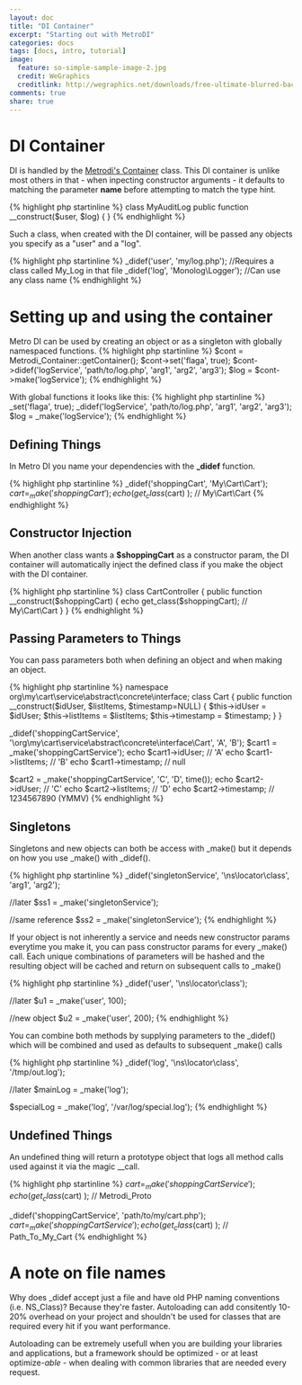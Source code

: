 ```yaml
---
layout: doc
title: "DI Container"
excerpt: "Starting out with MetroDI"
categories: docs
tags: [docs, intro, tutorial]
image:
  feature: so-simple-sample-image-2.jpg
  credit: WeGraphics
  creditlink: http://wegraphics.net/downloads/free-ultimate-blurred-background-pack/
comments: true
share: true
---
```


DI Container
========
DI is handled by the [Metrodi's Container](https://github.com/metrophp/metrodi) class.
This DI container is unlike most others in that - when inpecting constructor arguments - it defaults to matching the parameter **name** before attempting to match the type hint.

{% highlight php startinline %}
class MyAuditLog
    public function __construct($user, $log) {
}
{% endhighlight %}

Such a class, when created with the DI container, will be passed any objects you specify
as a "user" and a "log".

{% highlight php startinline %}
_didef('user', 'my/log.php');  //Requires a class called My_Log in that file
_didef('log', 'Monolog\Logger');  //Can use any class name
{% endhighlight %}

Setting up and using the container
====
Metro DI can be used by creating an object or as a singleton with globally namespaced functions.
{% highlight php startinline %}
$cont = Metrodi_Container::getContainer();
$cont->set('flaga', true);
$cont->didef('logService', 'path/to/log.php', 'arg1', 'arg2', 'arg3');
$log = $cont->make('logService');
{% endhighlight %}

With global functions it looks like this:
{% highlight php startinline %}
_set('flaga', true);
_didef('logService', 'path/to/log.php', 'arg1', 'arg2', 'arg3');
$log = _make('logService');
{% endhighlight %}

Defining Things
---
In Metro DI you name your dependencies with the **_didef** function.

{% highlight php startinline %}
_didef('shoppingCart', 'My\Cart\Cart');
$cart = _make('shoppingCart');
echo( get_class($cart) );  //  My\Cart\Cart
{% endhighlight %}

Constructor Injection
---
When another class wants a **$shoppingCart** as a constructor param, the DI container will
automatically inject the defined class if you make the object with the DI container.

{% highlight php startinline %}
class CartController {
  public function __construct($shoppingCart) {
    echo get_class($shoppingCart); // My\Cart\Cart
  }
}
{% endhighlight %}

Passing Parameters to Things
---
You can pass parameters both when defining an object and when making an object.

{% highlight php startinline %}
namespace org\my\cart\service\abstract\concrete\interface;
class Cart {
	public function __construct($idUser, $listItems, $timestamp=NULL) {
		$this->idUser    = $idUser;
		$this->listItems = $listItems;
		$this->timestamp = $timestamp;
	}
}

_didef('shoppingCartService', '\org\my\cart\service\abstract\concrete\interface\Cart', 'A', 'B');
$cart1 = _make('shoppingCartService');
echo $cart1->idUser;     // 'A'
echo $cart1->listItems;  // 'B'
echo $cart1->timestamp;  // null

$cart2 = _make('shoppingCartService', 'C', 'D', time());
echo $cart2->idUser;     // 'C'
echo $cart2->listItems;  // 'D'
echo $cart2->timestamp;  // 1234567890  (YMMV)
{% endhighlight %}

Singletons
----------
Singletons and new objects can both be access with \_make() but it depends on how you use \_make() with \_didef().

{% highlight php startinline %}
_didef('singletonService', '\ns\locator\class', 'arg1', 'arg2');

//later
$ss1 = _make('singletonService');

//same reference
$ss2 = _make('singletonService');
{% endhighlight %}

If your object is not inherently a service and needs new constructor params everytime you make it, you can pass
constructor params for every \_make() call.  Each unique combinations of parameters will be hashed and the resulting
object will be cached and return on subsequent calls to \_make()

{% highlight php startinline %}
_didef('user', '\ns\locator\class');

//later
$u1 = _make('user', 100);

//new object
$u2 = _make('user', 200);
{% endhighlight %}

You can combine both methods by supplying parameters to the \_didef() which will be combined and used as defaults to
subsequent \_make() calls

{% highlight php startinline %}
_didef('log', '\ns\locator\class', '/tmp/out.log');

//later
$mainLog = _make('log');

$specialLog = _make('log', '/var/log/special.log');
{% endhighlight %}


Undefined Things
------
An undefined thing will return a prototype object that logs all method calls used against it via the magic __call.

{% highlight php startinline %}
$cart = _make('shoppingCartService');
echo( get_class($cart) );  //  Metrodi_Proto

_didef('shoppingCartService', 'path/to/my/cart.php');
$cart = _make('shoppingCartService');
echo( get_class($cart) );  //  Path_To_My_Cart
{% endhighlight %}

A note on file names
====
Why does _didef accept just a file and have old PHP naming conventions (i.e. NS_Class)?  Because they're faster.  Autoloading can add consitently 10-20% overhead on your project and shouldn't be used for classes that are required every hit if you want performance.

Autoloading can be extremely usefull when you are building your libraries and applications, but a framework should be optimized - or at least optimize-*able* - when dealing with common libraries that are needed every request.

